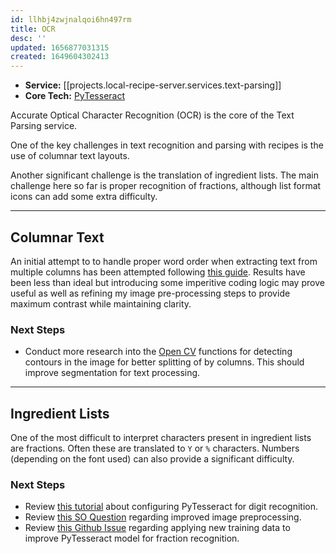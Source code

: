 ```yaml
---
id: llhbj4zwjnalqoi6hn497rm
title: OCR
desc: ''
updated: 1656877031315
created: 1649604302413
---
```


* **Service:** [[projects.local-recipe-server.services.text-parsing]]
* **Core Tech:** [PyTesseract](https://pypi.org/project/pytesseract/)

Accurate Optical Character Recognition (OCR) is the core of the Text Parsing service.

One of the key challenges in text recognition and parsing with recipes is the use of columnar text layouts.

Another significant challenge is the translation of ingredient lists.  The main challenge here so far is proper recognition of fractions, although list format icons can add some extra difficulty.

---

## Columnar Text
An initial attempt to to handle proper word order when extracting text from multiple columns has been attempted following [this guide](https://nanonets.com/blog/ocr-with-tesseract/).  Results have been less than ideal but introducing some imperitive coding logic may prove useful as well as refining my image pre-processing steps to provide maximum contrast while maintaining clarity.

### Next Steps
* Conduct more research into the [Open CV](https://pypi.org/project/opencv-python/) functions for detecting contours in the image for better splitting of by columns.  This should improve segmentation for text processing.

---

## Ingredient Lists
One of the most difficult to interpret characters present in ingredient lists are fractions.  Often these are translated to `Y` or `%` characters.  Numbers (depending on the font used) can also provide a significant difficulty.

### Next Steps
* Review [this tutorial](https://pyimagesearch.com/2021/08/30/detecting-and-ocring-digits-with-tesseract-and-python/) about configuring PyTesseract for digit recognition.
* Review [this SO Question](https://stackoverflow.com/questions/55994807/why-does-pytesseract-fail-to-recognise-digits-from-image-with-darker-background) regarding improved image preprocessing.
* Review [this Github Issue](https://github.com/tesseract-ocr/tesseract/issues/2274) regarding applying new training data to improve PyTesseract model for fraction recognition.